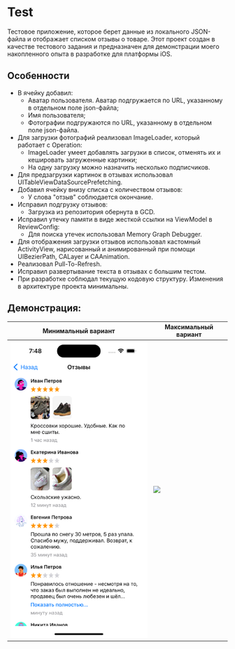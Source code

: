 # Test
Тестовое приложение, которое берет данные из локального JSON-файла и отображает списком отзывы о товаре. Этот проект создан в качестве тестового задания и 
предназначен для демонстрации моего накопленного опыта в разработке для платформы iOS.

## Особенности
- В ячейку добавил:
  - Аватар пользователя. Аватар подгружается по URL, указанному в отдельном поле json-файла;
  - Имя пользователя;
  - Фотографии подгружаются по URL, указанному в отдельном поле json-файла. 
- Для загрузки фотографий реализовал ImageLoader, который работает с Operation:
  - ImageLoader умеет добавлять загрузки в список, отменять их и кешировать загруженные картинки;
  - На одну загрузку можно назначить несколько подписчиков.
- Для предзагрузки картинок в отзывах использовал UITableViewDataSourcePrefetching. 
- Добавил ячейку внизу списка с количеством отзывов:
  - У слова "отзыв" соблюдается окончание.
- Исправил подгрузку отзывов:
  -  Загрузка из репозитория обернута в GCD.
- Исправил утечку памяти в виде жесткой ссылки на ViewModel в ReviewConfig:
  - Для поиска утечек использовал Memory Graph Debugger.
- Для отображения загрузки отзывов использовал кастомный ActivityView, нарисованный и анимированный при помощи UIBezierPath, CALayer и CAAnimation.
- Реализовал Pull-To-Refresh.
- Исправил развертывание текста в отзывах с большим тестом.
- При разработке соблюдал текущую кодовую структуру. Изменения в архитектуре проекта минимальны.

## Демонстрация:

Минимальный вариант|Максимальный вариант
-|-
<img src="/Screenshots/1.png" width="350"/> | <img src="/Screenshots/2.gif" width="350"/>
